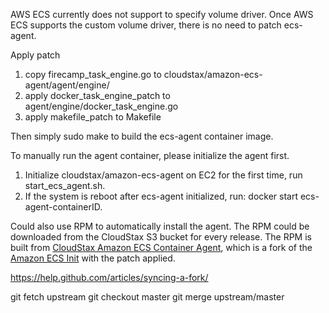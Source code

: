 AWS ECS currently does not support to specify volume driver. Once AWS ECS supports
the custom volume driver, there is no need to patch ecs-agent.

Apply patch
1. copy firecamp_task_engine.go to cloudstax/amazon-ecs-agent/agent/engine/
2. apply docker_task_engine_patch to agent/engine/docker_task_engine.go
3. apply makefile_patch to Makefile

Then simply sudo make to build the ecs-agent container image.

To manually run the agent container, please initialize the agent first.
1. Initialize cloudstax/amazon-ecs-agent on EC2 for the first time, run start_ecs_agent.sh.
2. If the system is reboot after ecs-agent initialized, run: docker start ecs-agent-containerID.

Could also use RPM to automatically install the agent. The RPM could be downloaded from the CloudStax S3 bucket for every release. The RPM is built from [CloudStax Amazon ECS Container Agent](http://github.com/cloudstax/amazon-ecs-agent), which is a fork of the [Amazon ECS Init](https://github.com/aws/amazon-ecs-init) with the patch applied.

https://help.github.com/articles/syncing-a-fork/

git fetch upstream
git checkout master
git merge upstream/master
